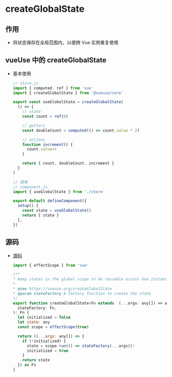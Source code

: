# createGlobalState

## 作用

+ 将状态保存在全局范围内，以便跨 Vue 实例重复使用

## vueUse 中的 createGlobalState

+ 基本使用

  ```js
  // store.js
  import { computed, ref } from 'vue'
  import { createGlobalState } from '@vueuse/core'

  export const useGlobalState = createGlobalState(
    () => {
      // state
      const count = ref(0)

      // getters
      const doubleCount = computed(() => count.value * 2)

      // actions
      function increment() {
        count.value++
      }

      return { count, doubleCount, increment }
    }
  )
  ```

  ```js
  // 使用
  // component.js
  import { useGlobalState } from './store'

  export default defineComponent({
    setup() {
      const state = useGlobalState()
      return { state }
    },
  })
  ```

## 源码

+ [源码](https://github.com/vueuse/vueuse/blob/main/packages/shared/createGlobalState/index.ts)

  ```js
  import { effectScope } from 'vue'

  /**
  * Keep states in the global scope to be reusable across Vue instances.
  *
  * @see https://vueuse.org/createGlobalState
  * @param stateFactory A factory function to create the state
  */
  export function createGlobalState<Fn extends  (...args: any[]) => any>(
    stateFactory: Fn,
  ): Fn {
    let initialized = false
    let state: any
    const scope = effectScope(true)

    return ((...args: any[]) => {
      if (!initialized) {
        state = scope.run(() => stateFactory(...args))!
        initialized = true
      }
      return state
    }) as Fn
  }
  ```
